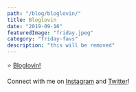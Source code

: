 ```yaml
---
path: "/blog/bloglovin/"
title: Bloglovin
date: "2019-09-16"
featuredImage: "friday.jpeg"
category: "friday-favs"
description: "this will be removed"
---
```


⭐️ [Bloglovin!](https://www.bloglovin.com/blog/20105595/?claim=9sdfmptk3fe)

Connect with me on [Instagram](https://instagram.com/klgh.js) and [Twitter](https://twitter.com/kaleighscruggs)!
